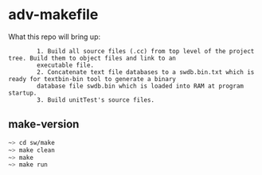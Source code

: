 # adv-makefile
What this repo will bring up:
```
        1. Build all source files (.cc) from top level of the project tree. Build them to object files and link to an
        executable file.
        2. Concatenate text file databases to a swdb.bin.txt which is ready for textbin-bin tool to generate a binary
        database file swdb.bin which is loaded into RAM at program startup.
        3. Build unitTest's source files.
```

## make-version
```bash
~> cd sw/make
~> make clean
~> make
~> make run
```